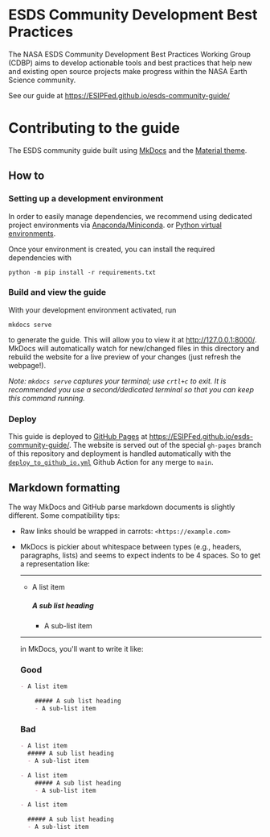 # ESDS Community Development Best Practices

The NASA ESDS Community Development Best Practices Working Group (CDBP) aims to
develop actionable tools and best practices that help new and existing open 
source projects make progress within the NASA Earth Science community.

See our guide at <https://ESIPFed.github.io/esds-community-guide/>

# Contributing to the guide

The ESDS community guide built using [MkDocs](https://www.mkdocs.org/) and the
[Material theme](https://squidfunk.github.io/mkdocs-material/). 

## How to

### Setting up a development environment

In order to easily manage dependencies, we recommend using dedicated project environments
via [Anaconda/Miniconda](https://docs.conda.io/projects/conda/en/latest/user-guide/install/index.html).
or [Python virtual environments](https://docs.python.org/3/tutorial/venv.html).

Once your environment is created, you can install the required dependencies with
```shell
python -m pip install -r requirements.txt
```

### Build and view the guide

With your development environment activated, run

```shell
mkdocs serve
```

to generate the guide. This will allow you to view it at <http://127.0.0.1:8000/>.
MkDocs will automatically watch for new/changed files in this directory and
rebuild the website for a live preview of your changes (just refresh the webpage!).

*Note: `mkdocs serve` captures your terminal; use `crtl+c` to exit. It is recommended you
use a second/dedicated terminal so that you can keep this command running.*

### Deploy

This guide is deployed to [GitHub Pages](https://pages.github.com/) at
<https://ESIPFed.github.io/esds-community-guide/>. The website is served out of the 
special `gh-pages` branch of this repository and deployment is handled automatically 
with the [`deploy_to_github_io.yml`](.github/workflows/deploy_to_github_io.yml) 
Github Action for any merge to `main`.

## Markdown formatting

The way MkDocs and GitHub parse markdown documents is slightly different. Some compatibility tips:

* Raw links should be wrapped in carrots: `<https://example.com>`
* MkDocs is pickier about whitespace between types (e.g., headers, paragraphs, lists) and seems to 
expect indents to be 4 spaces. So to get a representation like:

    <hr/>
    
    - A list item
    
         ##### A sub list heading
        - A sub-list item
    
    <hr/>
      
    in MkDocs, you'll want to write it like: 
        
    ### Good
    ```markdown
    - A list item
    
        ##### A sub list heading
        - A sub-list item
    ```
    
    ### Bad
    ```markdown
    - A list item
      ##### A sub list heading
      - A sub-list item
    ```
    
    ```markdown
    - A list item
        ##### A sub list heading
        - A sub-list item
    ```
    
    ```markdown
    - A list item
    
      ##### A sub list heading
      - A sub-list item
    ```